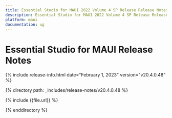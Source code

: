 ```yaml
---
title: Essential Studio for MAUI 2022 Volume 4 SP Release Release Notes  
description: Essential Studio for MAUI 2022 Volume 4 SP Release Release Notes  
platform: maui
documentation: ug
---
```


# Essential Studio for MAUI Release Notes  

{% include release-info.html date="February 1, 2023"  version="v20.4.0.48" %} 

{% directory path: _includes/release-notes/v20.4.0.48 %}

{% include {{file.url}} %}

{% enddirectory %}